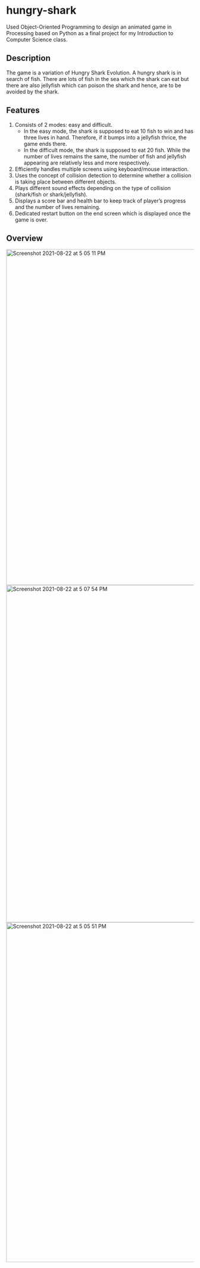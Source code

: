 # hungry-shark
Used Object-Oriented Programming to design an animated game in Processing based on Python as a final project for my Introduction to Computer Science class. 

## Description
The game is a variation of Hungry Shark Evolution. A hungry shark is in search of fish. There are lots of fish in the sea which the shark can eat but there are also jellyfish which can poison the shark and hence, are to be avoided by the shark.

## Features
1. Consists of 2 modes: easy and difficult. 
   * In the easy mode, the shark is supposed to eat 10 fish to win and has three lives in hand. Therefore, if it bumps into a jellyfish thrice, the game ends there.      
   * In the difficult mode, the shark is supposed to eat 20 fish. While the number of lives remains the same, the number of fish and jellyfish appearing are relatively less and more respectively. 
2. Efficiently handles multiple screens using keyboard/mouse interaction.
3. Uses the concept of collision detection to determine whether a collision is taking place between different objects.
4. Plays different sound effects depending on the type of collision (shark/fish or shark/jellyfish).
5. Displays a score bar and health bar to keep track of player’s progress and the number of lives remaining.
6. Dedicated restart button on the end screen which is displayed once the game is over.

## Overview

<img width="902" alt="Screenshot 2021-08-22 at 5 05 11 PM" src="https://user-images.githubusercontent.com/81231340/130353680-b2c8670e-9866-4ceb-b09d-ac11d2fb1636.png">
<img width="906" alt="Screenshot 2021-08-22 at 5 07 54 PM" src="https://user-images.githubusercontent.com/81231340/130353703-345c012d-e0df-4052-8491-5f620b2964f3.png">
<img width="913" alt="Screenshot 2021-08-22 at 5 05 51 PM" src="https://user-images.githubusercontent.com/81231340/130353708-5e06f882-25a8-4a30-9872-3dbe672608ca.png">
